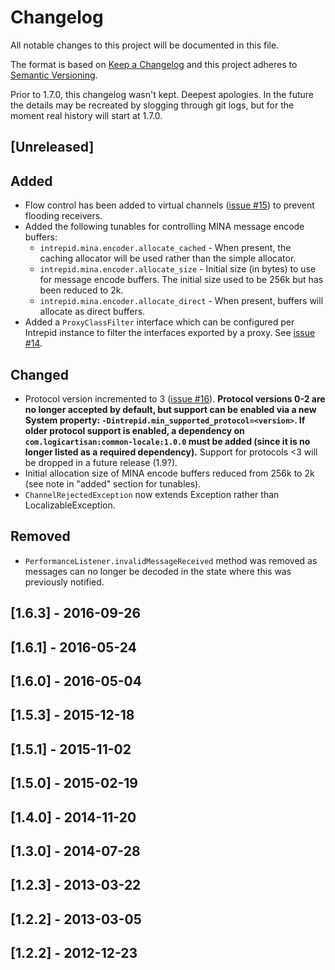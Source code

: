 # Changelog
All notable changes to this project will be documented in this file.

The format is based on [Keep a Changelog](http://keepachangelog.com/en/1.0.0/)
and this project adheres to [Semantic Versioning](http://semver.org/spec/v2.0.0.html).

Prior to 1.7.0, this changelog wasn't kept. Deepest apologies. In the future 
the details may be recreated by slogging through git logs, but for the moment 
real history will start at 1.7.0.

## [Unreleased]
## Added
- Flow control has been added to virtual channels ([issue #15](https://bitbucket.org/robeden/intrepid/issues/15/))
  to prevent flooding receivers.
- Added the following tunables for controlling MINA message encode buffers:
    * `intrepid.mina.encoder.allocate_cached` - When present, the caching allocator will be used rather than the simple allocator.
    * `intrepid.mina.encoder.allocate_size` - Initial size (in bytes) to use for message encode buffers. The initial size used to be 256k but has been reduced to 2k.
    * `intrepid.mina.encoder.allocate_direct` - When present, buffers will allocate as direct buffers.
- Added a `ProxyClassFilter` interface which can be configured per Intrepid instance to
  filter the interfaces exported by a proxy. See [issue #14](https://bitbucket.org/robeden/intrepid/issues/14/).

  
## Changed
- Protocol version incremented to 3 ([issue #16](https://bitbucket.org/robeden/intrepid/issues/16)).
  **Protocol versions 0-2 are no longer accepted by default, but support can be 
  enabled via a new System property: `-Dintrepid.min_supported_protocol=<version>`. If
  older protocol support is enabled, a dependency on `com.logicartisan:common-locale:1.0.0`
  must be added (since it is no longer listed as a required dependency).**
  Support for protocols <3 will be dropped in a future release (1.9?).
- Initial allocation size of MINA encode buffers reduced from 256k to 2k (see note in
  "added" section for tunables).
- `ChannelRejectedException` now extends Exception rather than LocalizableException.
  
## Removed
- `PerformanceListener.invalidMessageReceived` method was removed as messages can no
  longer be decoded in the state where this was previously notified. 
  

## [1.6.3] - 2016-09-26

## [1.6.1] - 2016-05-24

## [1.6.0] - 2016-05-04

## [1.5.3] - 2015-12-18

## [1.5.1] - 2015-11-02

## [1.5.0] - 2015-02-19

## [1.4.0] - 2014-11-20

## [1.3.0] - 2014-07-28

## [1.2.3] - 2013-03-22

## [1.2.2] - 2013-03-05

## [1.2.2] - 2012-12-23